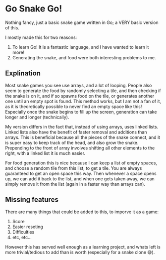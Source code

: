 # Go Snake Go!

Nothing fancy, just a basic snake game written in Go; a VERY basic version of this.

I mostly made this for two reasons:

1) To learn Go! It is a fantastic language, and I have wanted to learn it more!
2) Generating the snake, and food were both interesting problems to me.

## Explination

Most snake games you see use arrays, and a lot of looping. People also seem to generate the food by randomly selecting a tile, and then checking if the snake is on it, and if so spawns food on the tile, or generates another one until an empty spot is found. This method works, but I am not a fan of it, as it is theoretically possible to never find an empty space like this! Especially once the snake begins to fill up the screen, generation can take longer and longer (technically).

My version differs in the fact that, instead of using arrays, uses linked lists. Linked lists also have the benefit of faster removal and additions than arrays. This is beneficial because all the pieces of the snake connect, and it is super easy to keep track of the head, and also grow the snake. Prepending to the front of array involves shifting all other elements to the right, with a linked list it is much easier.

For food generation this is nice because I can keep a list of empty spaces, and choose a random tile from this list, to get a tile. You are always guaranteed to get an open space this way. Then whenever a space opens up, we can add it back to the list, and when one gets taken away, we can simply remove it from the list (again in a faster way than arrays can).

## Missing features

There are many things that could be added to this, to imporve it as a game:

1) Score
2) Easier reseting
3) Difficulties
4) etc, etc...

However this has served well enough as a learning project, and whats left is more trivial/tedious to add than is worth (especially for a snake clone 😄).